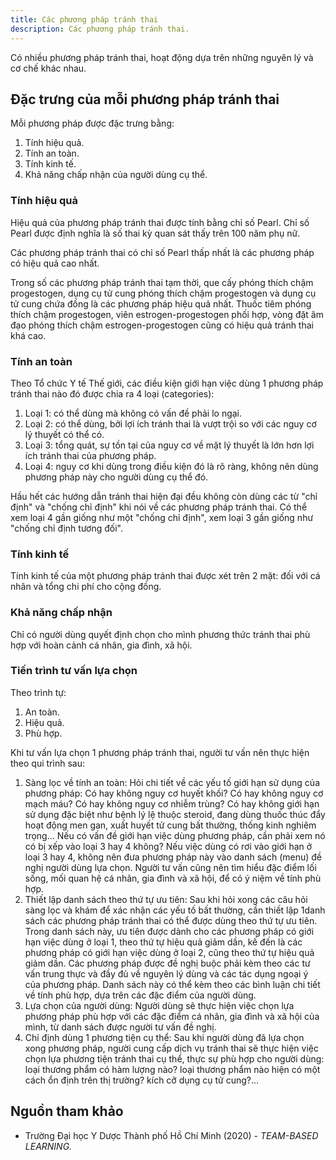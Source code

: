 ```yaml
---
title: Các phương pháp tránh thai
description: Các phương pháp tránh thai.
---
```


Có nhiều phương pháp tránh thai, hoạt động dựa trên những nguyên lý và cơ chế khác nhau.

## Đặc trưng của mỗi phương pháp tránh thai

Mỗi phương pháp được đặc trưng bằng:

1. Tính hiệu quả.
2. Tính an toàn.
3. Tính kinh tế.
4. Khả năng chấp nhận của người dùng cụ thể.

### Tính hiệu quả

Hiệu quả của phương pháp tránh thai được tính bằng chỉ số Pearl. Chỉ số Pearl được định nghĩa là số thai kỳ quan sát thấy trên 100 năm phụ nữ.

Các phương pháp tránh thai có chỉ số Pearl thấp nhất là các phương pháp có hiệu quả cao nhất.

Trong số các phương pháp tránh thai tạm thời, que cấy phóng thích chậm progestogen, dụng cụ tử cung phóng thích chậm progestogen và dụng cụ tử cung chứa đồng là các phương pháp hiệu quả nhất. Thuốc tiêm phóng thích chậm progestogen, viên estrogen-progestogen phối hợp, vòng đặt âm đạo phóng thích chậm estrogen-progestogen cũng có hiệu quả tránh thai khá cao.

### Tính an toàn

Theo Tổ chức Y tế Thế giới, các điều kiện giới hạn việc dùng 1 phương pháp tránh thai nào đó được chia ra 4
loại (categories):

1. Loại 1: có thể dùng mà không có vấn đề phải lo ngại.
2. Loại 2: có thể dùng, bởi lợi ích tránh thai là vượt trội so với các nguy cơ lý thuyết có thể có.
3. Loại 3: tổng quát, sự tồn tại của nguy cơ về mặt lý thuyết là lớn hơn lợi ích tránh thai của phương pháp.
4. Loại 4: nguy cơ khi dùng trong điều kiện đó là rõ ràng, không nên dùng phương pháp này cho người dùng cụ thể đó.

Hầu hết các hướng dẫn tránh thai hiện đại đều không còn dùng các từ "chỉ định" và "chống chỉ định" khi nói về các phương pháp tránh thai. Có thể xem loại 4 gần giống như một "chống chỉ định", xem loại 3 gần giống như "chống chỉ định tương đối". 

### Tính kinh tế

Tính kinh tế của một phương pháp tránh thai được xét trên 2 mặt: đối với cá nhân và tổng chi phí cho cộng đồng.

### Khả năng chấp nhận

Chỉ có người dùng quyết định chọn cho mình phương thức tránh thai phù hợp với hoàn cảnh cá nhân, gia đình, xã hội.

### Tiến trình tư vấn lựa chọn

Theo trình tự:

1. An toàn.
2. Hiệu quả.
3. Phù hợp.

Khi tư vấn lựa chọn 1 phương pháp tránh thai, người tư vấn nên thực hiện theo qui trình sau:

1. Sàng lọc về tính an toàn: Hỏi chi tiết về các yếu tố giới hạn sử dụng của phương pháp: Có hay không nguy cơ huyết khối? Có hay không nguy cơ mạch máu? Có hay không nguy cơ nhiễm trùng? Có hay không giới hạn sử dụng đặc biệt như bệnh lý lệ thuộc steroid, đang dùng thuốc thúc đẩy hoạt động men gan, xuất huyết tử cung bất thường, thống kinh nghiêm trọng... Nếu có vấn đề giới hạn việc dùng phương pháp, cần phải xem nó có bị xếp vào loại 3 hay 4 không? Nếu việc dùng có rơi vào giới hạn ở loại 3 hay 4, không nên đưa phương pháp này vào danh sách (menu) đề nghị người dùng lựa chọn. Người tư vấn cũng nên tìm hiểu đặc điểm lối sống, mối quan hệ cá nhân, gia đình và xã hội, để có ý niệm về tính phù hợp.
2. Thiết lập danh sách theo thứ tự ưu tiên: Sau khi hỏi xong các câu hỏi sàng lọc và khám để xác nhận các yếu tố bất thường, cần thiết lập 1danh sách các phương pháp tránh thai có thể được dùng theo thứ tự ưu tiên. Trong danh sách này, ưu tiên được dành cho các phương pháp có giới hạn việc dùng ở loại 1, theo thứ tự hiệu quả giảm dần, kế đến là các phương pháp có giới hạn việc dùng ở loại 2, cũng theo thứ tự hiệu quả giảm dần. Các phương pháp được đề nghị buộc phải kèm theo các tư vấn trung thực và đầy đủ về nguyên lý dùng và các tác dụng ngoại ý của phương pháp. Danh sách này có thể kèm theo các bình luận chi tiết về tính phù hợp, dựa trên các đặc điểm của người dùng.
3. Lựa chọn của người dùng: Người dùng sẽ thực hiện việc chọn lựa phương pháp phù hợp với các đặc điểm cá nhân, gia đình và xã hội của mình, từ danh sách được người tư vấn đề nghị.
4. Chỉ định dùng 1 phương tiện cụ thể: Sau khi người dùng đã lựa chọn xong phương pháp, người cung cấp dịch vụ tránh thai sẽ thực hiện việc chọn lựa phương tiện tránh thai cụ thể, thực sự phù hợp cho người dùng: loại thương phẩm có hàm lượng nào? loại thương phẩm nào hiện có một cách ổn định trên thị trường? kích cỡ dụng cụ tử cung?...

## Nguồn tham khảo

- Trường Đại học Y Dược Thành phố Hồ Chí Minh (2020) - _TEAM-BASED LEARNING._
